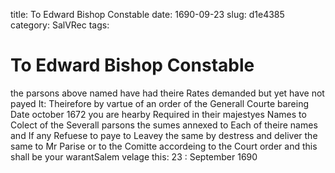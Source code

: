 title: To Edward Bishop Constable
date: 1690-09-23
slug: d1e4385
category: SalVRec
tags: 


<div markdown class="doc" id="d1e4385">


# To Edward Bishop Constable 

the parsons above named have had theire Rates demanded but yet have not payed It: Theirefore by vartue of an order of the Generall Courte bareing Date october 1672 you are hearby Required in their majestyes Names to Colect of the Severall parsons the sumes annexed to Each of theire names and If any Refuese to paye to Leavey the same by destress and deliver the same to Mr Parise or to the Comitte accordeing to the Court order and this shall be your warantSalem velage this: 23 : September 1690
</div>